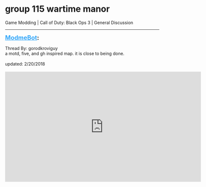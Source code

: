 # group 115 wartime manor
Game Modding | Call of Duty: Black Ops 3 | General Discussion

---
<strong style="font-size: 1.4em;"><span style="text-decoration: underline;text-decoration-color: #34a7f9;"><span style="color:#34a7f9;">ModmeBot</span></span>:</strong>

<p>Thread By: gorodkroviguy<br />a motd, five, and gh inspired map. it is close to being done.<br />  <br />updated: 2/20/2018<br /> <br /><iframe type="text/html" width="640" height="360" src="https://www.youtube.com/embed/a/cDNcB" frameborder="0"></iframe></p>
